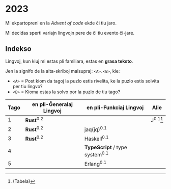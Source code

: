 # 2023

Mi ekpartopreni en la _Advent of code_ ekde ĉi tiu jaro.

Mi decidas sperti variajn lingvojn pere de ĉi tiu evento ĉi-jare.

## Indekso

Lingvoj, kun kiuj mi estas pli familiara, estas en **grasa teksto**.

Jen la signifo de la alta-skriboj malsupraj: `<A>.<B>`, kie:

- `<A>` = Post kiom da tagoj la puzlo estis rivelita, ke la puzlo estis solvita
  per tiu lingvo?
- `<B>` = Kioma estas la solvo por la puzlo de tiu tago?

| Tago | en pli-Ĝeneralaj Lingvoj | en pli-Funkciaj Lingvoj                    | Alie                     |
| ---- | ------------------------ | ------------------------------------------ | ------------------------ |
| 1    | **Rust**<sup>0.2</sup>   |                                            | J<sup>0.1</sup>[^tabela] |
| 2    | **Rust**<sup>0.2</sup>   | jaq(jq)<sup>0.1</sup>                      |                          |
| 3    | **Rust**<sup>0.2</sup>   | Haskell<sup>0.1</sup>                      |                          |
| 4    |                          | **TypeScript** / type system<sup>0.1</sup> |                          |
| 5    |                          | Erlang<sup>0.1</sup>                       |                          |

[^tabela]: (Tabela)
